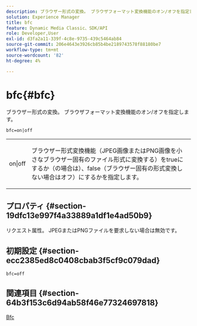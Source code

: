 ```yaml
---
description: ブラウザー形式の変換。 ブラウザフォーマット変換機能のオン/オフを指定します。
solution: Experience Manager
title: bfc
feature: Dynamic Media Classic、SDK/API
role: Developer,User
exl-id: d3fa2a11-339f-4c8e-9735-439c5464ab84
source-git-commit: 206e4643e3926cb85b4be2189743578f88180be7
workflow-type: tm+mt
source-wordcount: '82'
ht-degree: 4%

---
```


# bfc{#bfc}

ブラウザー形式の変換。 ブラウザフォーマット変換機能のオン/オフを指定します。

`bfc=on|off`

<table id="simpletable_2D23B1B282CD4216AB5BE7E7430D1B3F"> 
 <tr class="strow"> 
  <td class="stentry"> <p> <span class="codeph"> on|off  </span> </p> </td> 
  <td class="stentry"> <p>ブラウザー形式変換機能（JPEG画像またはPNG画像を小さなブラウザー固有のファイル形式に変換する）をtrueにするか（</span>の場合は<span class="codeph">）、false（ブラウザー固有の形式変換しない場合は<span class="codeph">オフ</span>）にするかを指定します。 </span></p> </td> 
 </tr> 
</table>

## プロパティ {#section-19dfc13e997f4a33889a1df1e4ad50b9}

リクエスト属性。 JPEGまたはPNGファイルを要求しない場合は無効です。

## 初期設定 {#section-ecc2385ed8c0408cbab3f5cf9c079dad}

`bfc=off`

## 関連項目 {#section-64b3f153c6d94ab58f46e77324697818}

[Bfc](../../../../../is-api/image-catalog/image-serving-api-ref/c-image-catalog-reference/c-attributes-reference/r-bfc.md#reference-5217a41d9d7447d6b0624077eb38d3de)
